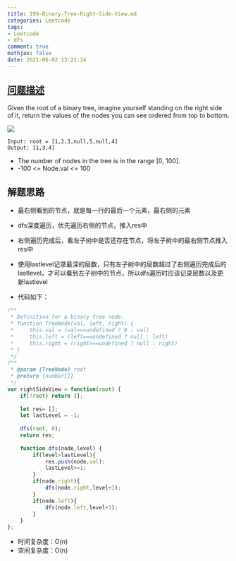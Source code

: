 ```yaml
---
title: 199-Binary-Tree-Right-Side-View.md
categories: Leetcode
tags: 
- Leetcode
- dfs
comment: true
mathjax: false
date: 2021-06-02 13:21:24
---
```


## [问题描述](https://leetcode.com/problems/binary-tree-right-side-view/)

Given the root of a binary tree, imagine yourself standing on the right side of it, return the values of the nodes you can see ordered from top to bottom.
<!--more-->
![](https://assets.leetcode.com/uploads/2021/02/14/tree.jpg)
```
Input: root = [1,2,3,null,5,null,4]
Output: [1,3,4]
```
- The number of nodes in the tree is in the range [0, 100].
- -100 <= Node.val <= 100

## 解题思路

- 最右侧看到的节点，就是每一行的最后一个元素，最右侧的元素
- dfs深度遍历，优先遍历右侧的节点，推入res中
- 右侧遍历完成后，看左子树中是否还存在节点，将左子树中的最右侧节点推入res中
- 使用lastlevel记录最深的层数，只有左子树中的层数超过了右侧遍历完成后的lastlevel，才可以看到左子树中的节点，所以dfs遍历时应该记录层数以及更新lastlevel

- 代码如下：

```JavaScript
/**
 * Definition for a binary tree node.
 * function TreeNode(val, left, right) {
 *     this.val = (val===undefined ? 0 : val)
 *     this.left = (left===undefined ? null : left)
 *     this.right = (right===undefined ? null : right)
 * }
 */
/**
 * @param {TreeNode} root
 * @return {number[]}
 */
var rightSideView = function(root) {
    if(!root) return [];
    
    let res= [];
    let lastLevel = -1;
    
    dfs(root, 0);
    return res;
    
    function dfs(node,level) {
        if(level>lastLevel){
            res.push(node.val);
            lastLevel+=1;
        }
        if(node.right){
            dfs(node.right,level+1);
        }
        if(node.left){
            dfs(node.left,level+1);
        }
    }
};

```




- 时间复杂度：O(n)
- 空间复杂度：O(n)

